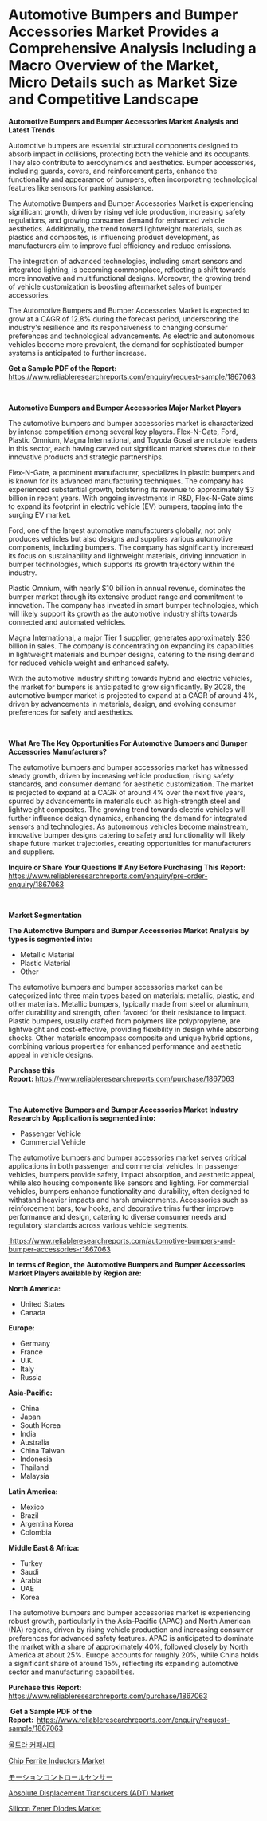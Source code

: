 <p><h1>Automotive Bumpers and Bumper Accessories Market Provides a Comprehensive Analysis Including a Macro Overview of the Market, Micro Details such as Market Size and Competitive Landscape</h1></p><p><strong>Automotive Bumpers and Bumper Accessories Market Analysis and Latest Trends</strong></p>
<p><p>Automotive bumpers are essential structural components designed to absorb impact in collisions, protecting both the vehicle and its occupants. They also contribute to aerodynamics and aesthetics. Bumper accessories, including guards, covers, and reinforcement parts, enhance the functionality and appearance of bumpers, often incorporating technological features like sensors for parking assistance.</p><p>The Automotive Bumpers and Bumper Accessories Market is experiencing significant growth, driven by rising vehicle production, increasing safety regulations, and growing consumer demand for enhanced vehicle aesthetics. Additionally, the trend toward lightweight materials, such as plastics and composites, is influencing product development, as manufacturers aim to improve fuel efficiency and reduce emissions.</p><p>The integration of advanced technologies, including smart sensors and integrated lighting, is becoming commonplace, reflecting a shift towards more innovative and multifunctional designs. Moreover, the growing trend of vehicle customization is boosting aftermarket sales of bumper accessories.</p><p>The Automotive Bumpers and Bumper Accessories Market is expected to grow at a CAGR of 12.8% during the forecast period, underscoring the industry's resilience and its responsiveness to changing consumer preferences and technological advancements. As electric and autonomous vehicles become more prevalent, the demand for sophisticated bumper systems is anticipated to further increase.</p></p>
<p><strong>Get a Sample PDF of the Report:&nbsp;</strong> <a href="https://www.reliableresearchreports.com/enquiry/request-sample/1867063?utm_campaign=38&utm_medium=2&utm_source=Github&utm_content=ia&utm_term=07042025&utm_id=automotive-bumpers-and-bumper-accessories">https://www.reliableresearchreports.com/enquiry/request-sample/1867063</a></p>
<p>&nbsp;</p>
<p><strong>Automotive Bumpers and Bumper Accessories Major Market Players</strong></p>
<p><p>The automotive bumpers and bumper accessories market is characterized by intense competition among several key players. Flex-N-Gate, Ford, Plastic Omnium, Magna International, and Toyoda Gosei are notable leaders in this sector, each having carved out significant market shares due to their innovative products and strategic partnerships.</p><p>Flex-N-Gate, a prominent manufacturer, specializes in plastic bumpers and is known for its advanced manufacturing techniques. The company has experienced substantial growth, bolstering its revenue to approximately $3 billion in recent years. With ongoing investments in R&D, Flex-N-Gate aims to expand its footprint in electric vehicle (EV) bumpers, tapping into the surging EV market.</p><p>Ford, one of the largest automotive manufacturers globally, not only produces vehicles but also designs and supplies various automotive components, including bumpers. The company has significantly increased its focus on sustainability and lightweight materials, driving innovation in bumper technologies, which supports its growth trajectory within the industry.</p><p>Plastic Omnium, with nearly $10 billion in annual revenue, dominates the bumper market through its extensive product range and commitment to innovation. The company has invested in smart bumper technologies, which will likely support its growth as the automotive industry shifts towards connected and automated vehicles.</p><p>Magna International, a major Tier 1 supplier, generates approximately $36 billion in sales. The company is concentrating on expanding its capabilities in lightweight materials and bumper designs, catering to the rising demand for reduced vehicle weight and enhanced safety.</p><p>With the automotive industry shifting towards hybrid and electric vehicles, the market for bumpers is anticipated to grow significantly. By 2028, the automotive bumper market is projected to expand at a CAGR of around 4%, driven by advancements in materials, design, and evolving consumer preferences for safety and aesthetics.</p></p>
<p>&nbsp;</p>
<p><strong>What Are The Key Opportunities For Automotive Bumpers and Bumper Accessories Manufacturers?</strong></p>
<p><p>The automotive bumpers and bumper accessories market has witnessed steady growth, driven by increasing vehicle production, rising safety standards, and consumer demand for aesthetic customization. The market is projected to expand at a CAGR of around 4% over the next five years, spurred by advancements in materials such as high-strength steel and lightweight composites. The growing trend towards electric vehicles will further influence design dynamics, enhancing the demand for integrated sensors and technologies. As autonomous vehicles become mainstream, innovative bumper designs catering to safety and functionality will likely shape future market trajectories, creating opportunities for manufacturers and suppliers.</p></p>
<p><strong>Inquire or Share Your Questions If Any Before Purchasing This Report:</strong> <a href="https://www.reliableresearchreports.com/enquiry/pre-order-enquiry/1867063?utm_campaign=38&utm_medium=2&utm_source=Github&utm_content=ia&utm_term=07042025&utm_id=automotive-bumpers-and-bumper-accessories">https://www.reliableresearchreports.com/enquiry/pre-order-enquiry/1867063</a></p>
<p>&nbsp;</p>
<p><strong>Market Segmentation</strong></p>
<p><strong>The Automotive Bumpers and Bumper Accessories Market Analysis by types is segmented into:</strong></p>
<p><ul><li>Metallic Material</li><li>Plastic Material</li><li>Other</li></ul></p>
<p><p>The automotive bumpers and bumper accessories market can be categorized into three main types based on materials: metallic, plastic, and other materials. Metallic bumpers, typically made from steel or aluminum, offer durability and strength, often favored for their resistance to impact. Plastic bumpers, usually crafted from polymers like polypropylene, are lightweight and cost-effective, providing flexibility in design while absorbing shocks. Other materials encompass composite and unique hybrid options, combining various properties for enhanced performance and aesthetic appeal in vehicle designs.</p></p>
<p><strong>Purchase this Report:&nbsp;</strong><a href="https://www.reliableresearchreports.com/purchase/1867063?utm_campaign=38&utm_medium=2&utm_source=Github&utm_content=ia&utm_term=07042025&utm_id=automotive-bumpers-and-bumper-accessories">https://www.reliableresearchreports.com/purchase/1867063</a></p>
<p>&nbsp;</p>
<p><strong>The Automotive Bumpers and Bumper Accessories Market Industry Research by Application is segmented into:</strong></p>
<p><ul><li>Passenger Vehicle</li><li>Commercial Vehicle</li></ul></p>
<p><p>The automotive bumpers and bumper accessories market serves critical applications in both passenger and commercial vehicles. In passenger vehicles, bumpers provide safety, impact absorption, and aesthetic appeal, while also housing components like sensors and lighting. For commercial vehicles, bumpers enhance functionality and durability, often designed to withstand heavier impacts and harsh environments. Accessories such as reinforcement bars, tow hooks, and decorative trims further improve performance and design, catering to diverse consumer needs and regulatory standards across various vehicle segments.</p></p>
<p><a href="https://www.reliableresearchreports.com/automotive-bumpers-and-bumper-accessories-r1867063?utm_campaign=38&utm_medium=2&utm_source=Github&utm_content=ia&utm_term=07042025&utm_id=automotive-bumpers-and-bumper-accessories">&nbsp;https://www.reliableresearchreports.com/automotive-bumpers-and-bumper-accessories-r1867063</a></p>
<p><strong>In terms of Region, the Automotive Bumpers and Bumper Accessories Market Players available by Region are:</strong></p>
<p>
    <p> <strong> North America: </strong>
        <ul>
            <li>United States</li>
            <li>Canada</li>
        </ul>
        </p> 
    <p> <strong> Europe: </strong>
        <ul>
            <li>Germany</li>
            <li>France</li>
            <li>U.K.</li>
            <li>Italy</li>
            <li>Russia</li>
        </ul>
        </p> 
    <p> <strong> Asia-Pacific: </strong>
        <ul>
            <li>China</li>
            <li>Japan</li>
            <li>South Korea</li>
            <li>India</li>
            <li>Australia</li>
            <li>China Taiwan</li>
            <li>Indonesia</li>
            <li>Thailand</li>
            <li>Malaysia</li>
        </ul>
        </p> 
    <p> <strong> Latin America: </strong>
        <ul>
            <li>Mexico</li>
            <li>Brazil</li>
            <li>Argentina Korea</li>
            <li>Colombia</li>
        </ul>
        </p> 
    <p> <strong> Middle East & Africa: </strong>
        <ul>
            <li>Turkey</li>
            <li>Saudi</li>
            <li>Arabia</li>
            <li>UAE</li>
            <li>Korea</li>
        </ul>
    </p>
    </p>
<p><p>The automotive bumpers and bumper accessories market is experiencing robust growth, particularly in the Asia-Pacific (APAC) and North American (NA) regions, driven by rising vehicle production and increasing consumer preferences for advanced safety features. APAC is anticipated to dominate the market with a share of approximately 40%, followed closely by North America at about 25%. Europe accounts for roughly 20%, while China holds a significant share of around 15%, reflecting its expanding automotive sector and manufacturing capabilities.</p></p>
<p><strong>Purchase this Report: </strong><a href="https://www.reliableresearchreports.com/purchase/1867063?utm_campaign=38&utm_medium=2&utm_source=Github&utm_content=ia&utm_term=07042025&utm_id=automotive-bumpers-and-bumper-accessories">https://www.reliableresearchreports.com/purchase/1867063</a></p>
<p>&nbsp;<strong>Get a Sample PDF of the Report:&nbsp;&nbsp;</strong><a href="https://www.reliableresearchreports.com/enquiry/request-sample/1867063?utm_campaign=38&utm_medium=2&utm_source=Github&utm_content=ia&utm_term=07042025&utm_id=automotive-bumpers-and-bumper-accessories">https://www.reliableresearchreports.com/enquiry/request-sample/1867063</a></p>
<p><strong></strong></p>
<p><p><a href="https://github.com/laholand/Market-Research-Report-List-7/blob/main/404175252604.md?utm_campaign=38&utm_medium=2&utm_source=Github&utm_content=ia&utm_term=07042025&utm_id=automotive-bumpers-and-bumper-accessories">울트라 커패시터</a></p><p><a href="https://github.com/ghaligopezf5/Market-Research-Report-List-1/blob/main/chip-ferrite-inductors-market.md?utm_campaign=38&utm_medium=2&utm_source=Github&utm_content=ia&utm_term=07042025&utm_id=automotive-bumpers-and-bumper-accessories">Chip Ferrite Inductors Market</a></p><p><a href="https://github.com/mohamedbakry57/Market-Research-Report-List-7/blob/main/171009152250.md?utm_campaign=38&utm_medium=2&utm_source=Github&utm_content=ia&utm_term=07042025&utm_id=automotive-bumpers-and-bumper-accessories">モーションコントロールセンサー</a></p><p><a href="https://github.com/latzerelfigo48/Market-Research-Report-List-1/blob/main/absolute-displacement-transducers-adt-market.md?utm_campaign=38&utm_medium=2&utm_source=Github&utm_content=ia&utm_term=07042025&utm_id=automotive-bumpers-and-bumper-accessories">Absolute Displacement Transducers (ADT) Market</a></p><p><a href="https://github.com/drielvinki/Market-Research-Report-List-1/blob/main/silicon-zener-diodes-market.md?utm_campaign=38&utm_medium=2&utm_source=Github&utm_content=ia&utm_term=07042025&utm_id=automotive-bumpers-and-bumper-accessories">Silicon Zener Diodes Market</a></p></p>